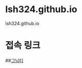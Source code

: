 # lsh324.github.io
lsh324.github.io

# 접속 링크
##[그님티](http://ec2-3-37-121-108.ap-northeast-2.compute.amazonaws.com:8080/)